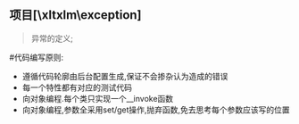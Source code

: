 项目[\xltxlm\exception\]
--------
>异常的定义;

#代码编写原则:
- 遵循代码轮廓由后台配置生成,保证不会掺杂认为造成的错误
- 每一个特性都有对应的测试代码
- 向对象编程.每个类只实现一个__invoke函数
- 向对象编程,参数全采用set/get操作,抛弃函数,免去思考每个参数应该写的位置

#

